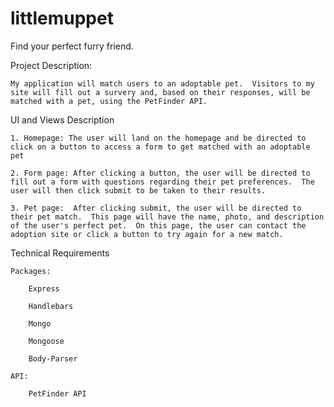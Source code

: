 # littlemuppet
Find your perfect furry friend.

Project Description:

    My application will match users to an adoptable pet.  Visitors to my site will fill out a survery and, based on their responses, will be matched with a pet, using the PetFinder API.
    
    
    
UI and Views Description

    1. Homepage: The user will land on the homepage and be directed to click on a button to access a form to get matched with an adoptable pet
        
    2. Form page: After clicking a button, the user will be directed to fill out a form with questions regarding their pet preferences.  The user will then click submit to be taken to their results.

    3. Pet page:  After clicking submit, the user will be directed to their pet match.  This page will have the name, photo, and description of the user's perfect pet.  On this page, the user can contact the adoption site or click a button to try again for a new match.



Technical Requirements

    Packages:
    
        Express
    
        Handlebars
    
        Mongo
    
        Mongoose 
    
        Body-Parser
    
    API:
        
        PetFinder API

